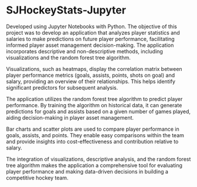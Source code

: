 # SJHockeyStats-Jupyter

Developed using Jupyter Notebooks with Python. The objective of this project was to develop an application that analyzes player statistics and salaries to make predictions on future player performance, facilitating informed player asset management decision-making. The application incorporates descriptive and non-descriptive methods, including visualizations and the random forest tree algorithm.

Visualizations, such as heatmaps, display the correlation matrix between player performance metrics (goals, assists, points, shots on goal) and salary, providing an overview of their relationships. This helps identify significant predictors for subsequent analysis.

The application utilizes the random forest tree algorithm to predict player performance. By training the algorithm on historical data, it can generate predictions for goals and assists based on a given number of games played, aiding decision-making in player asset management.

Bar charts and scatter plots are used to compare player performance in goals, assists, and points. They enable easy comparisons within the team and provide insights into cost-effectiveness and contribution relative to salary.

The integration of visualizations, descriptive analysis, and the random forest tree algorithm makes the application a comprehensive tool for evaluating player performance and making data-driven decisions in building a competitive hockey team.
